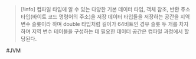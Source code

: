 > [!info] 
> 컴파일 타임에 알 수 있는 다양한 기본 데이터 타입, 객체 참조, 반환 주소 타입(바이트 코드 명령어의 주소)을 저장
> 데이터 타입들을 저장하는 공간을 지역 변수 슬롯이라 하며 
> double 타입처럼 길이가 64비트인 경우 슬롯 두 개를 차지하며
> 지역 변수 테이블을 구성하는 데 필요한 데이터 공간은 컴파일 과정에서 할당된다.



#JVM 